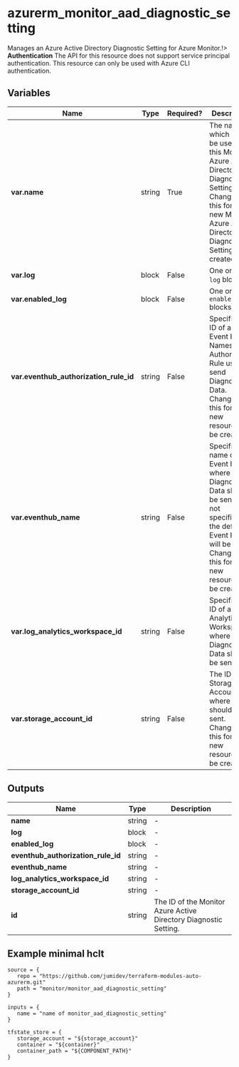 # azurerm_monitor_aad_diagnostic_setting

Manages an Azure Active Directory Diagnostic Setting for Azure Monitor.!> **Authentication** The API for this resource does not support service principal authentication. This resource can only be used with Azure CLI authentication.

## Variables

| Name | Type | Required? |  Description |
| ---- | ---- | --------- |  ----------- |
| **var.name** | string | True | The name which should be used for this Monitor Azure Active Directory Diagnostic Setting. Changing this forces a new Monitor Azure Active Directory Diagnostic Setting to be created. | 
| **var.log** | block | False | One or more `log` blocks. | 
| **var.enabled_log** | block | False | One or more `enabled_log` blocks. | 
| **var.eventhub_authorization_rule_id** | string | False | Specifies the ID of an Event Hub Namespace Authorization Rule used to send Diagnostics Data. Changing this forces a new resource to be created. | 
| **var.eventhub_name** | string | False | Specifies the name of the Event Hub where Diagnostics Data should be sent. If not specified, the default Event Hub will be used. Changing this forces a new resource to be created. | 
| **var.log_analytics_workspace_id** | string | False | Specifies the ID of a Log Analytics Workspace where Diagnostics Data should be sent. | 
| **var.storage_account_id** | string | False | The ID of the Storage Account where logs should be sent. Changing this forces a new resource to be created. | 



## Outputs

| Name | Type | Description |
| ---- | ---- | --------- | 
| **name** | string  | - | 
| **log** | block  | - | 
| **enabled_log** | block  | - | 
| **eventhub_authorization_rule_id** | string  | - | 
| **eventhub_name** | string  | - | 
| **log_analytics_workspace_id** | string  | - | 
| **storage_account_id** | string  | - | 
| **id** | string  | The ID of the Monitor Azure Active Directory Diagnostic Setting. | 

## Example minimal hclt

```hcl
source = {
   repo = "https://github.com/jumidev/terraform-modules-auto-azurerm.git" 
   path = "monitor/monitor_aad_diagnostic_setting" 
}

inputs = {
   name = "name of monitor_aad_diagnostic_setting" 
}

tfstate_store = {
   storage_account = "${storage_account}" 
   container = "${container}" 
   container_path = "${COMPONENT_PATH}" 
}


```